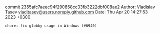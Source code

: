 commit 2355afc7aeec94f290858cc33fb3222dbf008ae2
Author: Vladislav Tasev <vladitasev@users.noreply.github.com>
Date:   Thu Apr 20 14:27:53 2023 +0300

    chore: fix globby usage in Windows (#6940)
